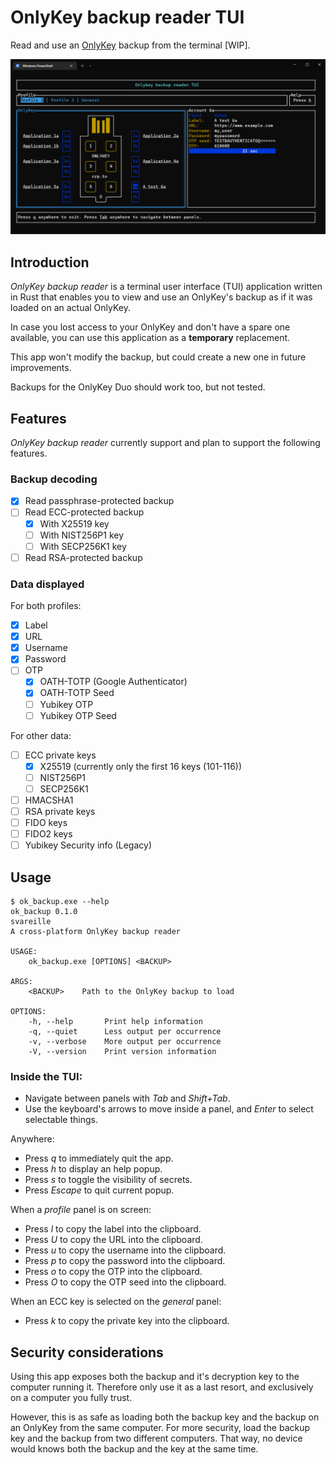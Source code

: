 # OnlyKey backup reader TUI

Read and use an [OnlyKey](https://onlykey.io/) backup from the terminal [WIP].

![main screen](main_screen.png)

## Introduction

*OnlyKey backup reader* is a terminal user interface (TUI) application written in Rust that enables
you to view and use an OnlyKey's backup as if it was loaded on an actual OnlyKey.

In case you lost access to your OnlyKey and don't have a spare one available, you can use this
application as a **temporary** replacement.

This app won't modify the backup, but could create a new one in future improvements.

Backups for the OnlyKey Duo should work too, but not tested.

## Features

*OnlyKey backup reader* currently support and plan to support the following features.

### Backup decoding
- [x] Read passphrase-protected backup  
- [ ] Read ECC-protected backup
  - [x] With X25519 key
  - [ ] With NIST256P1 key
  - [ ] With SECP256K1 key
- [ ] Read RSA-protected backup  

### Data displayed

For both profiles:

- [x] Label
- [x] URL
- [x] Username
- [x] Password
- [ ] OTP
  - [x] OATH-TOTP (Google Authenticator)
  - [x] OATH-TOTP Seed
  - [ ] Yubikey OTP
  - [ ] Yubikey OTP Seed

For other data:

- [ ] ECC private keys
  - [x] X25519 (currently only the first 16 keys (101-116))
  - [ ] NIST256P1
  - [ ] SECP256K1
- [ ] HMACSHA1
- [ ] RSA private keys
- [ ] FIDO keys
- [ ] FIDO2 keys
- [ ] Yubikey Security info (Legacy)

## Usage
```
$ ok_backup.exe --help
ok_backup 0.1.0
svareille
A cross-platform OnlyKey backup reader

USAGE:
    ok_backup.exe [OPTIONS] <BACKUP>

ARGS:
    <BACKUP>    Path to the OnlyKey backup to load

OPTIONS:
    -h, --help       Print help information
    -q, --quiet      Less output per occurrence
    -v, --verbose    More output per occurrence
    -V, --version    Print version information
```

### Inside the TUI: 
- Navigate between panels with *Tab* and *Shift+Tab*.
- Use the keyboard's arrows to move inside a panel, and *Enter* to select selectable things.

Anywhere:
- Press *q* to immediately quit the app.
- Press *h* to display an help popup.
- Press *s* to toggle the visibility of secrets.
- Press *Escape* to quit current popup.

When a *profile* panel is on screen:
- Press *l* to copy the label into the clipboard.
- Press *U* to copy the URL into the clipboard.
- Press *u* to copy the username into the clipboard.
- Press *p* to copy the password into the clipboard.
- Press *o* to copy the OTP into the clipboard.
- Press *O* to copy the OTP seed into the clipboard.
  
When an ECC key is selected on the *general* panel:
- Press *k* to copy the private key into the clipboard.

## Security considerations

Using this app exposes both the backup and it's decryption key to the computer running it.
Therefore only use it as a last resort, and exclusively on a computer you fully trust.

However, this is as safe as loading both the backup key and the backup on an OnlyKey from the same
computer. For more security, load the backup key and the backup from two different computers. That
way, no device would knows both the backup and the key at the same time.

